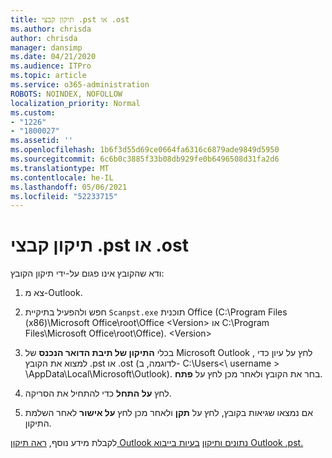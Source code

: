 ```yaml
---
title: תיקון קבצי .pst או .ost
ms.author: chrisda
author: chrisda
manager: dansimp
ms.date: 04/21/2020
ms.audience: ITPro
ms.topic: article
ms.service: o365-administration
ROBOTS: NOINDEX, NOFOLLOW
localization_priority: Normal
ms.custom:
- "1226"
- "1800027"
ms.assetid: ''
ms.openlocfilehash: 1b6f3d55d69ce0664fa6316c6879ade9849d5950
ms.sourcegitcommit: 6c6b0c3885f33b08db929fe0b6496508d31fa2d6
ms.translationtype: MT
ms.contentlocale: he-IL
ms.lasthandoff: 05/06/2021
ms.locfileid: "52233715"
---
```

# <a name="repair-pst-or-ost-files"></a>תיקון קבצי .pst או .ost

ודא שהקובץ אינו פגום על-ידי תיקון הקובץ:

1. צא מ-Outlook.

2. חפש ולהפעיל בתיקיית `Scanpst.exe` תוכנית Office (C:\Program Files (x86)\Microsoft Office\root\Office \<Version\> או C:\Program Files\Microsoft Office\root\Office). \<Version\>

3. בכלי **התיקון של תיבת הדואר הנכנס**  של Microsoft Outlook , לחץ על עיון כדי למצוא את הקובץ .pst או .ost (לדוגמה, ב- C:\Users<\\ username \> \AppData\Local\Microsoft\Outlook). בחר את הקובץ ולאחר מכן לחץ על **פתח**.

4. לחץ **על התחל** כדי להתחיל את הסריקה.

5. אם נמצאו שגיאות בקובץ, לחץ על **תקן** ולאחר מכן לחץ **על אישור** לאחר השלמת התיקון.

לקבלת מידע נוסף, [ראה תיקון Outlook נתונים ותיקון](https://support.office.com/article/25663bc3-11ec-4412-86c4-60458afc5253) [בעיות בייבוא Outlook .pst.](https://support.office.com/article/2d2e50dc-5c36-4ab2-ab50-f1be733b3d6e)

